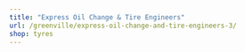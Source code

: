 ```yaml
---
title: "Express Oil Change & Tire Engineers"
url: /greenville/express-oil-change-and-tire-engineers-3/
shop: tyres
---
```


